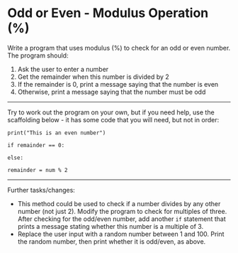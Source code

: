 # Odd or Even - Modulus Operation (%)
Write a program that uses modulus (%) to check for an odd or even number. The program should:

1. Ask the user to enter a number
2. Get the remainder when this number is divided by 2
3. If the remainder is 0, print a message saying that the number is even
4. Otherwise, print a message saying that the number must be odd

---
Try to work out the program on your own, but if you need help, use the scaffolding below - it has some code that you will need, but not in order:

`print("This is an even number")`

`if remainder == 0:`

`else:`

`remainder = num % 2`

---
Further tasks/changes:

* This method could be used to check if a number divides by any other number (not just 2). Modify the program to check for multiples of three. After checking for the odd/even number, add another `if` statement that prints a message stating whether this number is a multiple of 3.
* Replace the user input with a random number between 1 and 100. Print the random number, then print whether it is odd/even, as above.
